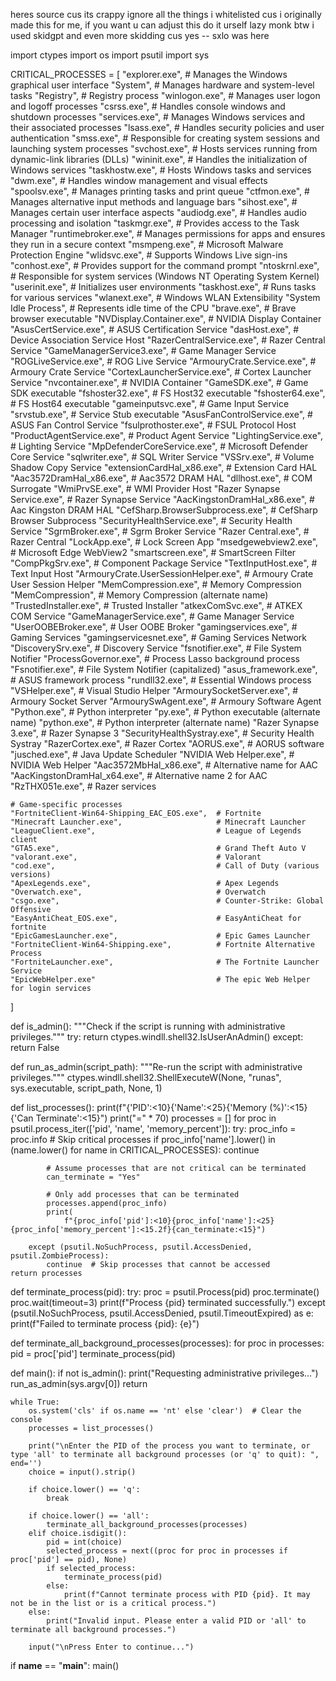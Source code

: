 heres source cus its crappy ignore all the things i whitelisted cus i originally made this for me, if you want u can adjust this do it urself lazy monk btw i used skidgpt and even more skidding cus yes 
-- sxlo was here

import ctypes
import os
import psutil
import sys

CRITICAL_PROCESSES = [
    "explorer.exe",       # Manages the Windows graphical user interface
    "System",             # Manages hardware and system-level tasks
    "Registry",           # Registry process
    "winlogon.exe",       # Manages user logon and logoff processes
    "csrss.exe",          # Handles console windows and shutdown processes
    "services.exe",       # Manages Windows services and their associated processes
    "lsass.exe",          # Handles security policies and user authentication
    "smss.exe",           # Responsible for creating system sessions and launching system processes
    "svchost.exe",        # Hosts services running from dynamic-link libraries (DLLs)
    "wininit.exe",        # Handles the initialization of Windows services
    "taskhostw.exe",      # Hosts Windows tasks and services
    "dwm.exe",            # Handles window management and visual effects
    "spoolsv.exe",        # Manages printing tasks and print queue
    "ctfmon.exe",         # Manages alternative input methods and language bars
    "sihost.exe",         # Manages certain user interface aspects
    "audiodg.exe",        # Handles audio processing and isolation
    "taskmgr.exe",        # Provides access to the Task Manager
    "runtimebroker.exe",  # Manages permissions for apps and ensures they run in a secure context
    "msmpeng.exe",        # Microsoft Malware Protection Engine
    "wlidsvc.exe",        # Supports Windows Live sign-ins
    "conhost.exe",        # Provides support for the command prompt
    "ntoskrnl.exe",       # Responsible for system services (Windows NT Operating System Kernel)
    "userinit.exe",       # Initializes user environments
    "taskhost.exe",       # Runs tasks for various services
    "wlanext.exe",        # Windows WLAN Extensibility
    "System Idle Process", # Represents idle time of the CPU
    "brave.exe",          # Brave browser executable
    "NVDisplay.Container.exe", # NVIDIA Display Container
    "AsusCertService.exe", # ASUS Certification Service
    "dasHost.exe",        # Device Association Service Host
    "RazerCentralService.exe", # Razer Central Service
    "GameManagerService3.exe", # Game Manager Service
    "ROGLiveService.exe", # ROG Live Service
    "ArmouryCrate.Service.exe", # Armoury Crate Service
    "CortexLauncherService.exe", # Cortex Launcher Service
    "nvcontainer.exe",    # NVIDIA Container
    "GameSDK.exe",        # Game SDK executable
    "fshoster32.exe",     # FS Host32 executable
    "fshoster64.exe",     # FS Host64 executable
    "gameinputsvc.exe",   # Game Input Service
    "srvstub.exe",        # Service Stub executable
    "AsusFanControlService.exe", # ASUS Fan Control Service
    "fsulprothoster.exe", # FSUL Protocol Host
    "ProductAgentService.exe", # Product Agent Service
    "LightingService.exe", # Lighting Service
    "MpDefenderCoreService.exe", # Microsoft Defender Core Service
    "sqlwriter.exe",      # SQL Writer Service
    "VSSrv.exe",          # Volume Shadow Copy Service
    "extensionCardHal_x86.exe", # Extension Card HAL
    "Aac3572DramHal_x86.exe", # Aac3572 DRAM HAL
    "dllhost.exe",        # COM Surrogate
    "WmiPrvSE.exe",       # WMI Provider Host
    "Razer Synapse Service.exe", # Razer Synapse Service
    "AacKingstonDramHal_x86.exe", # Aac Kingston DRAM HAL
    "CefSharp.BrowserSubprocess.exe", # CefSharp Browser Subprocess
    "SecurityHealthService.exe", # Security Health Service
    "SgrmBroker.exe",     # Sgrm Broker Service
    "Razer Central.exe",  # Razer Central
    "LockApp.exe",        # Lock Screen App
    "msedgewebview2.exe", # Microsoft Edge WebView2
    "smartscreen.exe",    # SmartScreen Filter
    "CompPkgSrv.exe",     # Component Package Service
    "TextInputHost.exe",  # Text Input Host
    "ArmouryCrate.UserSessionHelper.exe", # Armoury Crate User Session Helper
    "MemCompression.exe", # Memory Compression
    "MemCompression",     # Memory Compression (alternate name)
    "TrustedInstaller.exe", # Trusted Installer
    "atkexComSvc.exe",    # ATKEX COM Service
    "GameManagerService.exe", # Game Manager Service
    "UserOOBEBroker.exe", # User OOBE Broker
    "gamingservices.exe", # Gaming Services
    "gamingservicesnet.exe", # Gaming Services Network
    "DiscoverySrv.exe",   # Discovery Service
    "fsnotifier.exe",     # File System Notifier
    "ProcessGovernor.exe", # Process Lasso background process
    "Fsnotifier.exe",     # File System Notifier (capitalized)
    "asus_framework.exe", # ASUS framework process
    "rundll32.exe",       # Essential Windows process
    "VSHelper.exe",       # Visual Studio Helper
    "ArmourySocketServer.exe", # Armoury Socket Server
    "ArmourySwAgent.exe", # Armoury Software Agent
    "Python.exe",         # Python interpreter
    "py.exe",             # Python executable (alternate name)
    "python.exe",         # Python interpreter (alternate name)
    "Razer Synapse 3.exe", # Razer Synapse 3
    "SecurityHealthSystray.exe", # Security Health Systray
    "RazerCortex.exe",    # Razer Cortex
    "AORUS.exe",          # AORUS software
    "jusched.exe",        # Java Update Scheduler
    "NVIDIA Web Helper.exe", # NVIDIA Web Helper
    "Aac3572MbHal_x86.exe", # Alternative name for AAC
    "AacKingstonDramHal_x64.exe", # Alternative name 2 for AAC
    "RzTHX051e.exe",    # Razer services

    # Game-specific processes
    "FortniteClient-Win64-Shipping_EAC_EOS.exe",  # Fortnite
    "Minecraft Launcher.exe",                     # Minecraft Launcher
    "LeagueClient.exe",                           # League of Legends client
    "GTA5.exe",                                   # Grand Theft Auto V
    "valorant.exe",                               # Valorant
    "cod.exe",                                    # Call of Duty (various versions)
    "ApexLegends.exe",                            # Apex Legends
    "Overwatch.exe",                              # Overwatch
    "csgo.exe",                                   # Counter-Strike: Global Offensive
    "EasyAntiCheat_EOS.exe",                      # EasyAntiCheat for fortnite
    "EpicGamesLauncher.exe",                      # Epic Games Launcher
    "FortniteClient-Win64-Shipping.exe",          # Fortnite Alternative Process
    "FortniteLauncher.exe",                       # The Fortnite Launcher Service
    "EpicWebHelper.exe"                           # The epic Web Helper for login services
    
]


def is_admin():
    """Check if the script is running with administrative privileges."""
    try:
        return ctypes.windll.shell32.IsUserAnAdmin()
    except:
        return False

def run_as_admin(script_path):
    """Re-run the script with administrative privileges."""
    ctypes.windll.shell32.ShellExecuteW(None, "runas", sys.executable, script_path, None, 1)

def list_processes():
    print(f"{'PID':<10}{'Name':<25}{'Memory (%)':<15}{'Can Terminate':<15}")
    print("=" * 70)
    processes = []
    for proc in psutil.process_iter(['pid', 'name', 'memory_percent']):
        try:
            proc_info = proc.info
            # Skip critical processes
            if proc_info['name'].lower() in (name.lower() for name in CRITICAL_PROCESSES):
                continue

            # Assume processes that are not critical can be terminated
            can_terminate = "Yes"

            # Only add processes that can be terminated
            processes.append(proc_info)
            print(
                f"{proc_info['pid']:<10}{proc_info['name']:<25}{proc_info['memory_percent']:<15.2f}{can_terminate:<15}")

        except (psutil.NoSuchProcess, psutil.AccessDenied, psutil.ZombieProcess):
            continue  # Skip processes that cannot be accessed
    return processes

def terminate_process(pid):
    try:
        proc = psutil.Process(pid)
        proc.terminate()
        proc.wait(timeout=3)
        print(f"Process {pid} terminated successfully.")
    except (psutil.NoSuchProcess, psutil.AccessDenied, psutil.TimeoutExpired) as e:
        print(f"Failed to terminate process {pid}: {e}")

def terminate_all_background_processes(processes):
    for proc in processes:
        pid = proc['pid']
        terminate_process(pid)

def main():
    if not is_admin():
        print("Requesting administrative privileges...")
        run_as_admin(sys.argv[0])
        return

    while True:
        os.system('cls' if os.name == 'nt' else 'clear')  # Clear the console
        processes = list_processes()

        print("\nEnter the PID of the process you want to terminate, or type 'all' to terminate all background processes (or 'q' to quit): ", end='')
        choice = input().strip()

        if choice.lower() == 'q':
            break

        if choice.lower() == 'all':
            terminate_all_background_processes(processes)
        elif choice.isdigit():
            pid = int(choice)
            selected_process = next((proc for proc in processes if proc['pid'] == pid), None)
            if selected_process:
                terminate_process(pid)
            else:
                print(f"Cannot terminate process with PID {pid}. It may not be in the list or is a critical process.")
        else:
            print("Invalid input. Please enter a valid PID or 'all' to terminate all background processes.")

        input("\nPress Enter to continue...")

if __name__ == "__main__":
    main()

